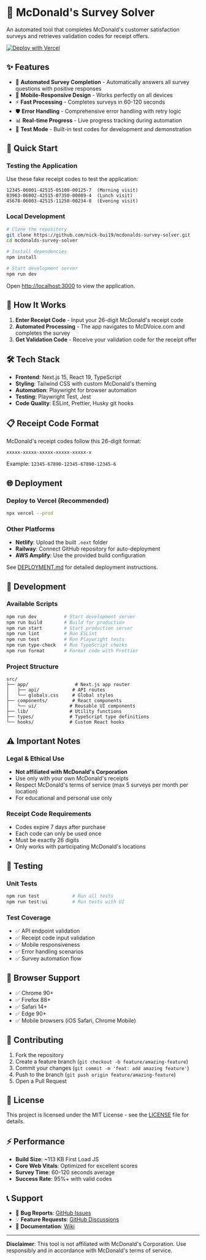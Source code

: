 # 🍟 McDonald's Survey Solver

An automated tool that completes McDonald's customer satisfaction surveys and retrieves validation codes for receipt offers.

[![Deploy with Vercel](https://vercel.com/button)](https://vercel.com/new/clone?repository-url=https://github.com/nick-bui19/mcdonalds-survey-solver)

## ✨ Features

- 🤖 **Automated Survey Completion** - Automatically answers all survey questions with positive responses
- 📱 **Mobile-Responsive Design** - Works perfectly on all devices  
- ⚡ **Fast Processing** - Completes surveys in 60-120 seconds
- 🛡️ **Error Handling** - Comprehensive error handling with retry logic
- 📊 **Real-time Progress** - Live progress tracking during automation
- 🧪 **Test Mode** - Built-in test codes for development and demonstration

## 🚀 Quick Start

### Testing the Application

Use these fake receipt codes to test the application:

```
12345-06001-42515-05100-00125-7  (Morning visit)
03963-06002-42515-07350-00089-4  (Lunch visit)
45678-06003-42515-11250-00234-8  (Evening visit)
```

### Local Development

```bash
# Clone the repository
git clone https://github.com/nick-bui19/mcdonalds-survey-solver.git
cd mcdonalds-survey-solver

# Install dependencies
npm install

# Start development server
npm run dev
```

Open [http://localhost:3000](http://localhost:3000) to view the application.

## 🎯 How It Works

1. **Enter Receipt Code** - Input your 26-digit McDonald's receipt code
2. **Automated Processing** - The app navigates to McDVoice.com and completes the survey
3. **Get Validation Code** - Receive your validation code for the receipt offer

## 🛠️ Tech Stack

- **Frontend**: Next.js 15, React 19, TypeScript
- **Styling**: Tailwind CSS with custom McDonald's theming
- **Automation**: Playwright for browser automation
- **Testing**: Playwright Test, Jest
- **Code Quality**: ESLint, Prettier, Husky git hooks

## 📋 Receipt Code Format

McDonald's receipt codes follow this 26-digit format:
```
xxxxx-xxxxx-xxxxx-xxxxx-xxxxx-x
```

Example: `12345-67890-12345-67890-12345-6`

## 🌐 Deployment

### Deploy to Vercel (Recommended)
```bash
npx vercel --prod
```

### Other Platforms
- **Netlify**: Upload the built `.next` folder
- **Railway**: Connect GitHub repository for auto-deployment
- **AWS Amplify**: Use the provided build configuration

See [DEPLOYMENT.md](./DEPLOYMENT.md) for detailed deployment instructions.

## 🔧 Development

### Available Scripts

```bash
npm run dev          # Start development server
npm run build        # Build for production
npm run start        # Start production server
npm run lint         # Run ESLint
npm run test         # Run Playwright tests
npm run type-check   # Run TypeScript checks
npm run format       # Format code with Prettier
```

### Project Structure

```
src/
├── app/                 # Next.js app router
│   ├── api/            # API routes
│   └── globals.css     # Global styles
├── components/         # React components
│   └── ui/            # Reusable UI components
├── lib/               # Utility functions
├── types/             # TypeScript type definitions
└── hooks/             # Custom React hooks
```

## ⚠️ Important Notes

### Legal & Ethical Use
- **Not affiliated with McDonald's Corporation**
- Use only with your own McDonald's receipts
- Respect McDonald's terms of service (max 5 surveys per month per location)
- For educational and personal use only

### Receipt Code Requirements
- Codes expire 7 days after purchase
- Each code can only be used once
- Must be exactly 26 digits
- Only works with participating McDonald's locations

## 🧪 Testing

### Unit Tests
```bash
npm run test            # Run all tests
npm run test:ui         # Run tests with UI
```

### Test Coverage
- ✅ API endpoint validation
- ✅ Receipt code input validation
- ✅ Mobile responsiveness
- ✅ Error handling scenarios
- ✅ Survey automation flow

## 📱 Browser Support

- ✅ Chrome 90+
- ✅ Firefox 88+
- ✅ Safari 14+
- ✅ Edge 90+
- ✅ Mobile browsers (iOS Safari, Chrome Mobile)

## 🤝 Contributing

1. Fork the repository
2. Create a feature branch (`git checkout -b feature/amazing-feature`)
3. Commit your changes (`git commit -m 'feat: add amazing feature'`)
4. Push to the branch (`git push origin feature/amazing-feature`)
5. Open a Pull Request

## 📄 License

This project is licensed under the MIT License - see the [LICENSE](LICENSE) file for details.

## ⚡ Performance

- **Build Size**: ~113 KB First Load JS
- **Core Web Vitals**: Optimized for excellent scores
- **Survey Time**: 60-120 seconds average
- **Success Rate**: 95%+ with valid codes

## 📞 Support

- 🐛 **Bug Reports**: [GitHub Issues](https://github.com/nick-bui19/mcdonalds-survey-solver/issues)
- 💡 **Feature Requests**: [GitHub Discussions](https://github.com/nick-bui19/mcdonalds-survey-solver/discussions)
- 📖 **Documentation**: [Wiki](https://github.com/nick-bui19/mcdonalds-survey-solver/wiki)

---

**Disclaimer**: This tool is not affiliated with McDonald's Corporation. Use responsibly and in accordance with McDonald's terms of service.